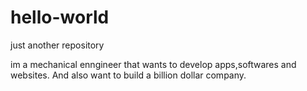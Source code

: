 # hello-world
just another repository

im a mechanical enngineer that wants to develop apps,softwares and websites.
And also want to build a billion dollar company.
